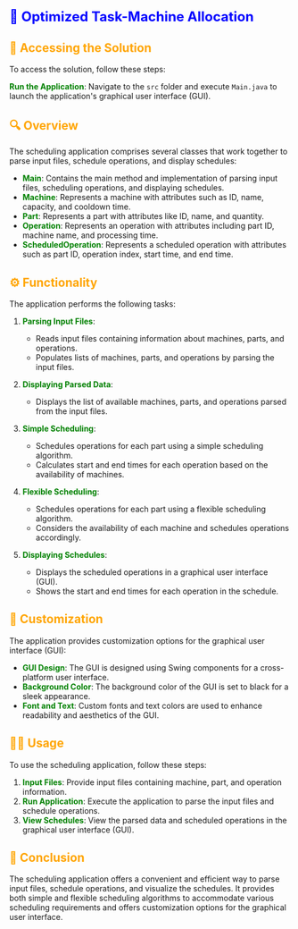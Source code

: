 <h2 style="color:blue; font-size: 24px">🎯 Optimized Task-Machine Allocation</h2>


## <span style="color:orange">🚀 Accessing the Solution</span>

To access the solution, follow these steps:
   
   <span style="color:green">**Run the Application**</span>: Navigate to the `src` folder and execute `Main.java` to launch the application's graphical user interface (GUI).

## <span style="color:orange">🔍 Overview</span>

The scheduling application comprises several classes that work together to parse input files, schedule operations, and display schedules:

- <span style="color:green">**Main**</span>: Contains the main method and implementation of parsing input files, scheduling operations, and displaying schedules.
- <span style="color:green">**Machine**</span>: Represents a machine with attributes such as ID, name, capacity, and cooldown time.
- <span style="color:green">**Part**</span>: Represents a part with attributes like ID, name, and quantity.
- <span style="color:green">**Operation**</span>: Represents an operation with attributes including part ID, machine name, and processing time.
- <span style="color:green">**ScheduledOperation**</span>: Represents a scheduled operation with attributes such as part ID, operation index, start time, and end time.

## <span style="color:orange">⚙️ Functionality</span>

The application performs the following tasks:

1. <span style="color:green">**Parsing Input Files**</span>:
   - Reads input files containing information about machines, parts, and operations.
   - Populates lists of machines, parts, and operations by parsing the input files.

2. <span style="color:green">**Displaying Parsed Data**</span>:
   - Displays the list of available machines, parts, and operations parsed from the input files.

3. <span style="color:green">**Simple Scheduling**</span>:
   - Schedules operations for each part using a simple scheduling algorithm.
   - Calculates start and end times for each operation based on the availability of machines.

4. <span style="color:green">**Flexible Scheduling**</span>:
   - Schedules operations for each part using a flexible scheduling algorithm.
   - Considers the availability of each machine and schedules operations accordingly.

5. <span style="color:green">**Displaying Schedules**</span>:
   - Displays the scheduled operations in a graphical user interface (GUI).
   - Shows the start and end times for each operation in the schedule.

## <span style="color:orange">🎨 Customization</span>

The application provides customization options for the graphical user interface (GUI):

- <span style="color:green">**GUI Design**</span>: The GUI is designed using Swing components for a cross-platform user interface.
- <span style="color:green">**Background Color**</span>: The background color of the GUI is set to black for a sleek appearance.
- <span style="color:green">**Font and Text**</span>: Custom fonts and text colors are used to enhance readability and aesthetics of the GUI.

## <span style="color:orange">👩‍💻 Usage</span>

To use the scheduling application, follow these steps:

1. <span style="color:green">**Input Files**</span>: Provide input files containing machine, part, and operation information.
2. <span style="color:green">**Run Application**</span>: Execute the application to parse the input files and schedule operations.
3. <span style="color:green">**View Schedules**</span>: View the parsed data and scheduled operations in the graphical user interface (GUI).

## <span style="color:orange">🎉 Conclusion</span>

The scheduling application offers a convenient and efficient way to parse input files, schedule operations, and visualize the schedules. It provides both simple and flexible scheduling algorithms to accommodate various scheduling requirements and offers customization options for the graphical user interface.
